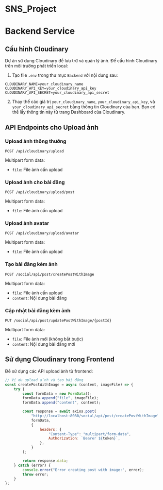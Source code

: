 # SNS_Project

# Backend Service

## Cấu hình Cloudinary

Dự án sử dụng Cloudinary để lưu trữ và quản lý ảnh. Để cấu hình Cloudinary trên môi trường phát triển local:

1. Tạo file `.env` trong thư mục `Backend` với nội dung sau:

```
CLOUDINARY_NAME=your_cloudinary_name
CLOUDINARY_API_KEY=your_cloudinary_api_key
CLOUDINARY_API_SECRET=your_cloudinary_api_secret
```

2. Thay thế các giá trị `your_cloudinary_name`, `your_cloudinary_api_key`, và `your_cloudinary_api_secret` bằng thông tin Cloudinary của bạn. Bạn có thể lấy thông tin này từ trang Dashboard của Cloudinary.

## API Endpoints cho Upload ảnh

### Upload ảnh thông thường

```
POST /api/cloudinary/upload
```

Multipart form data:

-  `file`: File ảnh cần upload

### Upload ảnh cho bài đăng

```
POST /api/cloudinary/upload/post
```

Multipart form data:

-  `file`: File ảnh cần upload

### Upload ảnh avatar

```
POST /api/cloudinary/upload/avatar
```

Multipart form data:

-  `file`: File ảnh cần upload

### Tạo bài đăng kèm ảnh

```
POST /social/api/post/createPostWithImage
```

Multipart form data:

-  `file`: File ảnh cần upload
-  `content`: Nội dung bài đăng

### Cập nhật bài đăng kèm ảnh

```
PUT /social/api/post/updatePostWithImage/{postId}
```

Multipart form data:

-  `file`: File ảnh mới (không bắt buộc)
-  `content`: Nội dung bài đăng mới

## Sử dụng Cloudinary trong Frontend

Để sử dụng các API upload ảnh từ frontend:

```javascript
// Ví dụ upload ảnh và tạo bài đăng
const createPostWithImage = async (content, imageFile) => {
	try {
		const formData = new FormData();
		formData.append("file", imageFile);
		formData.append("content", content);

		const response = await axios.post(
			"http://localhost:8080/social/api/post/createPostWithImage",
			formData,
			{
				headers: {
					"Content-Type": "multipart/form-data",
					Authorization: `Bearer ${token}`,
				},
			}
		);

		return response.data;
	} catch (error) {
		console.error("Error creating post with image:", error);
		throw error;
	}
};
```
